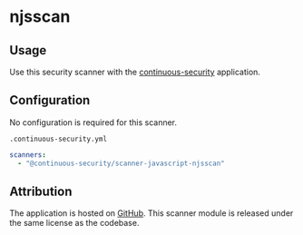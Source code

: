 # njsscan

## Usage

Use this security scanner with the [continuous-security](https://github.com/acodeninja/continuous-security) application.

## Configuration

No configuration is required for this scanner.

`.continuous-security.yml`
```yaml
scanners:
  - "@continuous-security/scanner-javascript-njsscan"
```

## Attribution

The application is hosted on [GitHub](https://github.com/ajinabraham/njsscan).
This scanner module is released under the same license as the codebase.
